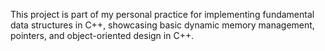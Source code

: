 This project is part of my personal practice for implementing fundamental data structures in C++, showcasing basic dynamic memory management, pointers, and object-oriented design in C++.
